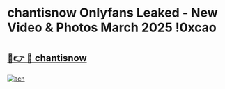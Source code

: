 # chantisnow Onlyfans Leaked - New Video & Photos March 2025 !0xcao

# <h2><a href="https://x99urp.iuczelnia.edu.pl?title=chantisnow&ref=0xcao">🔗👉 🔴 chantisnow</a></h2>

[![acn](https://github.com/user-attachments/assets/0f9c940e-d8b0-45ae-aac7-cd30a18b3e1c)](https://x99urp.iuczelnia.edu.pl?title=chantisnow&ref=0xcao)

